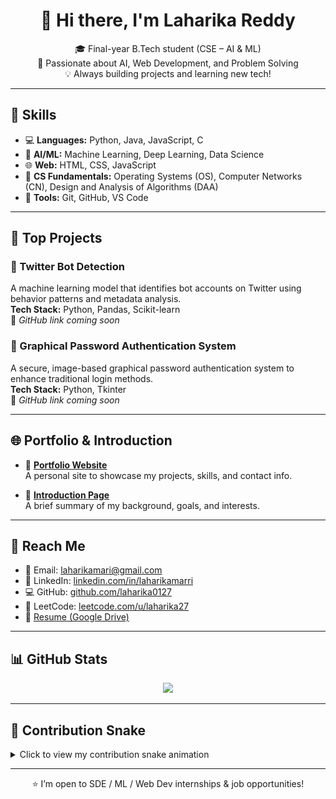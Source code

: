 <h1 align="center">👋 Hi there, I'm Laharika Reddy</h1>

<p align="center">
🎓 Final-year B.Tech student (CSE – AI & ML) <br>
🔭 Passionate about AI, Web Development, and Problem Solving <br>
💡 Always building projects and learning new tech!
</p>

---

## 💼 Skills

- 💻 **Languages:** Python, Java, JavaScript, C  
- 🤖 **AI/ML:** Machine Learning, Deep Learning, Data Science  
- 🌐 **Web:** HTML, CSS, JavaScript  
- 🧠 **CS Fundamentals:** Operating Systems (OS), Computer Networks (CN), Design and Analysis of Algorithms (DAA)  
- 🔧 **Tools:** Git, GitHub, VS Code  

---

## 🚀 Top Projects

### 🧠 Twitter Bot Detection  
A machine learning model that identifies bot accounts on Twitter using behavior patterns and metadata analysis.  
**Tech Stack:** Python, Pandas, Scikit-learn  
🔗 *GitHub link coming soon*

### 🔐 Graphical Password Authentication System  
A secure, image-based graphical password authentication system to enhance traditional login methods.  
**Tech Stack:** Python, Tkinter  
🔗 *GitHub link coming soon*

---

## 🌐 Portfolio & Introduction

- 🔗 [**Portfolio Website**](https://laharika0127.github.io/Laharika-s-portfolio)  
  A personal site to showcase my projects, skills, and contact info.

- 📘 [**Introduction Page**](https://laharika0127.github.io/laharikareddy/)  
  A brief summary of my background, goals, and interests.

---

## 📢 Reach Me

- 📧 Email: [laharikamari@gmail.com](mailto:laharikamari@gmail.com)  
- 🔗 LinkedIn: [linkedin.com/in/laharikamarri](https://www.linkedin.com/in/laharikamarri/)  
- 💻 GitHub: [github.com/laharika0127](https://github.com/laharika0127)  
- 🧶 LeetCode: [leetcode.com/u/laharika27](https://leetcode.com/u/laharika27)  
- 📄 [Resume (Google Drive)](https://drive.google.com/file/d/16Vh_1Utb96JZwlknwgifKvluuLgx3Gg7/view)

---

## 📊 GitHub Stats

<p align="center">
  <img src="https://github-readme-stats.vercel.app/api?username=laharika0127&show_icons=true&theme=tokyonight&border_radius=10" width="60%" />
</p>

---

## 🧠 Contribution Snake

<details>
  <summary>Click to view my contribution snake animation</summary>

  <picture>
    <source media="(prefers-color-scheme: dark)" srcset="https://raw.githubusercontent.com/laharika0127/laharika0127/output/github-snake-dark.svg" />
    <img alt="GitHub Contribution Snake" src="https://raw.githubusercontent.com/laharika0127/laharika0127/output/github-snake.svg" />
  </picture>

</details>

---

<p align="center">
  ⭐ I’m open to SDE / ML / Web Dev internships & job opportunities!
</p>
